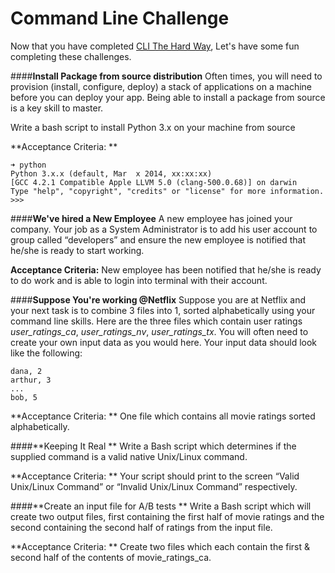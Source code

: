 Command Line Challenge
===================
Now that you have completed [CLI The Hard Way](http://cli.learncodethehardway.org/book), Let's have some fun completing these challenges.

####**Install Package from source distribution**
Often times, you will need to provision (install, configure, deploy) a stack of applications on a machine before you can deploy your app. Being able to install a package from source is a key skill to master.

Write a bash script to install Python 3.x on your machine from source

**Acceptance Criteria: **
```
➜ python
Python 3.x.x (default, Mar  x 2014, xx:xx:xx)
[GCC 4.2.1 Compatible Apple LLVM 5.0 (clang-500.0.68)] on darwin
Type "help", "copyright", "credits" or "license" for more information.
>>>
```

####**We've hired a New Employee**
A new employee has joined your company. Your job as a System Administrator is to add his user account to group called “developers” and ensure the new employee is notified that he/she is ready to start working.

**Acceptance Criteria:** 
New employee has been notified that he/she is ready to do work and is able to login into terminal with their account. 
 

####**Suppose You're working @Netflix**
Suppose you are at Netflix and your next task is to combine 3 files into 1, sorted alphabetically using your command line skills. Here are the three files which contain user ratings *user_ratings_ca*, *user_ratings_nv*, *user_ratings_tx*. You will often need to create your own input data as you would here. Your input data should look like the following:
```
dana, 2
arthur, 3
...
bob, 5
```

**Acceptance Criteria: **
One file which contains all movie ratings sorted alphabetically.
 

####**Keeping It Real **
Write a Bash script which determines if the supplied command is a valid native Unix/Linux command. 

**Acceptance Criteria: **
Your script should print to the screen “Valid Unix/Linux Command” or “Invalid Unix/Linux Command” respectively. 

####**Create an input file for A/B tests **
Write a Bash script which will create two output files, first containing the first half of movie ratings and the second containing the second half of ratings from the input file.

**Acceptance Criteria: **
Create two files which each contain the first & second half of the contents of movie_ratings_ca.
